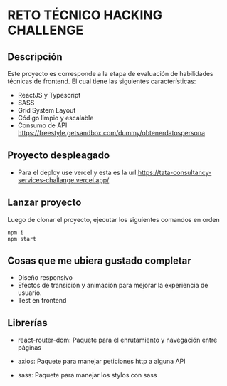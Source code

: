 # RETO TÉCNICO HACKING CHALLENGE

## Descripción

Este proyecto es corresponde a la etapa de evaluación de habilidades técnicas de frontend.
El cual tiene las siguientes características:

* ReactJS y Typescript
* SASS
* Grid System Layout
* Código limpio y escalable
* Consumo de API https://freestyle.getsandbox.com/dummy/obtenerdatospersona
## Proyecto despleagado
* Para el deploy use vercel y esta es la url:https://tata-consultancy-services-challange.vercel.app/

## Lanzar proyecto

Luego de clonar el proyecto, ejecutar los siguientes comandos en orden
```
npm i
npm start
```
## Cosas que me ubiera gustado completar
* Diseño responsivo
* Efectos de transición y animación para mejorar la experiencia de usuario.
* Test en frontend

## Librerías

* react-router-dom: Paquete para el enrutamiento y navegación entre páginas

* axios: Paquete para manejar peticiones http a alguna API

* sass: Paquete para manejar los stylos con sass




